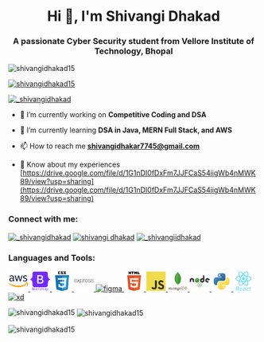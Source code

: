 <h1 align="center">Hi 👋, I'm Shivangi Dhakad</h1>
<h3 align="center">A passionate Cyber Security student from Vellore Institute of Technology, Bhopal</h3>

<p align="left"> <img src="https://komarev.com/ghpvc/?username=shivangidhakad15&label=Profile%20views&color=0e75b6&style=flat" alt="shivangidhakad15" /> </p>

<p align="left"> <a href="https://github.com/ryo-ma/github-profile-trophy"><img src="https://github-profile-trophy.vercel.app/?username=shivangidhakad15" alt="shivangidhakad15" /></a> </p>

<p align="left"> <a href="https://twitter.com/_shivangidhakad" target="blank"><img src="https://img.shields.io/twitter/follow/_shivangidhakad?logo=twitter&style=for-the-badge" alt="_shivangidhakad" /></a> </p>

- 🔭 I’m currently working on **Competitive Coding and DSA**

- 🌱 I’m currently learning **DSA in Java, MERN Full Stack, and AWS**

- 📫 How to reach me **shivangidhakar7745@gmail.com**

- 📄 Know about my experiences [https://drive.google.com/file/d/1G1nDI0fDxFm7JJFCaS54iigWb4nMWK89/view?usp=sharing](https://drive.google.com/file/d/1G1nDI0fDxFm7JJFCaS54iigWb4nMWK89/view?usp=sharing)

<h3 align="left">Connect with me:</h3>
<p align="left">
<a href="https://twitter.com/_shivangidhakad" target="blank"><img align="center" src="https://raw.githubusercontent.com/rahuldkjain/github-profile-readme-generator/master/src/images/icons/Social/twitter.svg" alt="_shivangidhakad" height="30" width="40" /></a>
<a href="https://linkedin.com/in/shivangi dhakad" target="blank"><img align="center" src="https://raw.githubusercontent.com/rahuldkjain/github-profile-readme-generator/master/src/images/icons/Social/linked-in-alt.svg" alt="shivangi dhakad" height="30" width="40" /></a>
<a href="https://instagram.com/_shivangiidhakad" target="blank"><img align="center" src="https://raw.githubusercontent.com/rahuldkjain/github-profile-readme-generator/master/src/images/icons/Social/instagram.svg" alt="_shivangiidhakad" height="30" width="40" /></a>

<h3 align="left">Languages and Tools:</h3>
<p align="left"> <a href="https://aws.amazon.com" target="_blank" rel="noreferrer"> <img src="https://raw.githubusercontent.com/devicons/devicon/master/icons/amazonwebservices/amazonwebservices-original-wordmark.svg" alt="aws" width="40" height="40"/> </a> <a href="https://getbootstrap.com" target="_blank" rel="noreferrer"> <img src="https://raw.githubusercontent.com/devicons/devicon/master/icons/bootstrap/bootstrap-plain-wordmark.svg" alt="bootstrap" width="40" height="40"/> </a> <a href="https://www.w3schools.com/cpp/" target="_blank" rel="noreferrer">  <a href="https://www.w3schools.com/css/" target="_blank" rel="noreferrer"> <img src="https://raw.githubusercontent.com/devicons/devicon/master/icons/css3/css3-original-wordmark.svg" alt="css3" width="40" height="40"/> </a> <a href="https://expressjs.com" target="_blank" rel="noreferrer"> <img src="https://raw.githubusercontent.com/devicons/devicon/master/icons/express/express-original-wordmark.svg" alt="express" width="40" height="40"/> </a> <a href="https://www.figma.com/" target="_blank" rel="noreferrer"> <img src="https://www.vectorlogo.zone/logos/figma/figma-icon.svg" alt="figma" width="40" height="40"/> </a> <a href="https://www.w3.org/html/" target="_blank" rel="noreferrer"> <img src="https://raw.githubusercontent.com/devicons/devicon/master/icons/html5/html5-original-wordmark.svg" alt="html5" width="40" height="40"/> </a> <a href="https://developer.mozilla.org/en-US/docs/Web/JavaScript" target="_blank" rel="noreferrer"> <img src="https://raw.githubusercontent.com/devicons/devicon/master/icons/javascript/javascript-original.svg" alt="javascript" width="40" height="40"/> </a> <a href="https://www.mongodb.com/" target="_blank" rel="noreferrer"> <img src="https://raw.githubusercontent.com/devicons/devicon/master/icons/mongodb/mongodb-original-wordmark.svg" alt="mongodb" width="40" height="40"/> </a> <a href="https://nodejs.org" target="_blank" rel="noreferrer"> <img src="https://raw.githubusercontent.com/devicons/devicon/master/icons/nodejs/nodejs-original-wordmark.svg" alt="nodejs" width="40" height="40"/> </a> <a href="https://www.python.org" target="_blank" rel="noreferrer"> <img src="https://raw.githubusercontent.com/devicons/devicon/master/icons/python/python-original.svg" alt="python" width="40" height="40"/> </a> <a href="https://reactjs.org/" target="_blank" rel="noreferrer"> <img src="https://raw.githubusercontent.com/devicons/devicon/master/icons/react/react-original-wordmark.svg" alt="react" width="40" height="40"/> </a> <a href="https://www.adobe.com/products/xd.html" target="_blank" rel="noreferrer"> <img src="https://cdn.worldvectorlogo.com/logos/adobe-xd.svg" alt="xd" width="40" height="40"/> </a> </p>

<p><img align="left" src="https://github-readme-stats.vercel.app/api/top-langs?username=shivangidhakad15&show_icons=true&locale=en&layout=compact" alt="shivangidhakad15" /></p>

<p>&nbsp;<img align="center" src="https://github-readme-stats.vercel.app/api?username=shivangidhakad15&show_icons=true&locale=en" alt="shivangidhakad15" /></p>

<p><img align="center" src="https://github-readme-streak-stats.herokuapp.com/?user=shivangidhakad15&" alt="shivangidhakad15" /></p>
